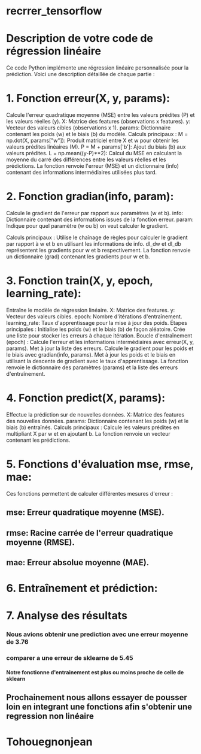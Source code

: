 # recrrer_tensorflow

# Description de votre code de régression linéaire
Ce code Python implémente une régression linéaire personnalisée pour la prédiction. Voici une description détaillée de chaque partie :

# 1. Fonction erreur(X, y, params):

Calcule l'erreur quadratique moyenne (MSE) entre les valeurs prédites (P) et les valeurs réelles (y).
X: Matrice des features (observations x features).
y: Vecteur des valeurs cibles (observations x 1).
params: Dictionnaire contenant les poids (w) et le biais (b) du modèle.
Calculs principaux :
M = np.dot(X, params["w"]): Produit matriciel entre X et w pour obtenir les valeurs prédites linéaires (M).
P = M + params['b']: Ajout du biais (b) aux valeurs prédites.
L = np.mean((y-P)**2): Calcul du MSE en calculant la moyenne du carré des différences entre les valeurs réelles et les prédictions.
La fonction renvoie l'erreur (MSE) et un dictionnaire (info) contenant des informations intermédiaires utilisées plus tard.

# 2. Fonction gradian(info, param):

Calcule le gradient de l'erreur par rapport aux paramètres (w et b).
info: Dictionnaire contenant des informations issues de la fonction erreur.
param: Indique pour quel paramètre (w ou b) on veut calculer le gradient.

Calculs principaux :
Utilise le chaînage de règles pour calculer le gradient par rapport à w et b en utilisant les informations de info.
dl_dw et dl_db représentent les gradients pour w et b respectivement.
La fonction renvoie un dictionnaire (grad) contenant les gradients pour w et b.

# 3. Fonction train(X, y, epoch, learning_rate):

Entraîne le modèle de régression linéaire.
X: Matrice des features.
y: Vecteur des valeurs cibles.
epoch: Nombre d'itérations d'entraînement.
learning_rate: Taux d'apprentissage pour la mise à jour des poids.
Étapes principales :
Initialise les poids (w) et le biais (b) de façon aléatoire.
Crée une liste pour stocker les erreurs à chaque itération.
Boucle d'entraînement (epoch) :
Calcule l'erreur et les informations intermédiaires avec erreur(X, y, params).
Met à jour la liste des erreurs.
Calcule le gradient pour les poids et le biais avec gradian(info, params).
Met à jour les poids et le biais en utilisant la descente de gradient avec le taux d'apprentissage.
La fonction renvoie le dictionnaire des paramètres (params) et la liste des erreurs d'entraînement.

# 4. Fonction predict(X, params):

Effectue la prédiction sur de nouvelles données.
X: Matrice des features des nouvelles données.
params: Dictionnaire contenant les poids (w) et le biais (b) entraînés.
Calculs principaux :
Calcule les valeurs prédites en multipliant X par w et en ajoutant b.
La fonction renvoie un vecteur contenant les prédictions.

# 5. Fonctions d'évaluation mse, rmse, mae:

Ces fonctions permettent de calculer différentes mesures d'erreur :
## mse: Erreur quadratique moyenne (MSE).
## rmse: Racine carrée de l'erreur quadratique moyenne (RMSE).
## mae: Erreur absolue moyenne (MAE).
# 6. Entraînement et prédiction:
# 7. Analyse des résultats 
### Nous avions obtenir une prediction avec une erreur moyenne de 3.76
### comparer a une erreur de sklearne de 5.45
#### Notre fonctionne d'entrainement est plus ou moins proche de celle de sklearn


## Prochainement nous allons essayer de pousser loin en integrant une fonctions afin s'obtenir une regression non linéaire
# Tohouegnonjean
